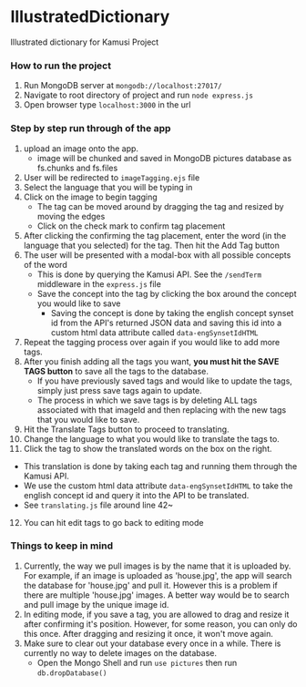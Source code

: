 # IllustratedDictionary
Illustrated dictionary for Kamusi Project

### How to run the project
1. Run MongoDB server at ```mongodb://localhost:27017/```
2. Navigate to root directory of project and run ```node express.js```
3. Open browser type ```localhost:3000``` in the url

### Step by step run through of the app
1. upload an image onto the app.
    - image will be chunked and saved in MongoDB pictures database as fs.chunks and fs.files
2. User will be redirected to ```imageTagging.ejs``` file
3. Select the language that you will be typing in
4. Click on the image to begin tagging
    - The tag can be moved around by dragging the tag and resized by moving the edges
    - Click on the check mark to confirm tag placement
5. After clicking the confirming the tag placement, enter the word (in the language that you selected) for the tag. Then hit the Add Tag button
6. The user will be presented with a modal-box with all possible concepts of the word
    - This is done by querying the Kamusi API. See the ```/sendTerm``` middleware in the ```express.js``` file
    - Save the concept into the tag by clicking the box around the concept you would like to save
        - Saving the concept is done by taking the english concept synset id from the API's returned JSON data and saving this id into a custom html data attribute called ```data-engSynsetIdHTML```
7. Repeat the tagging process over again if you would like to add more tags.
8. After you finish adding all the tags you want, **you must hit the SAVE TAGS button** to save all the tags to the database.
    - If you have previously saved tags and would like to update the tags, simply just press save tags again to update. 
    - The process in which we save tags is by deleting ALL tags associated with that imageId and then replacing with the new tags that you would like to save.
9. Hit the Translate Tags button to proceed to translating.
10. Change the language to what you would like to translate the tags to.
11. Click the tag to show the translated words on the box on the right.
  - This translation is done by taking each tag and running them through the Kamusi API.
  - We use the custom html data attribute ```data-engSynsetIdHTML``` to take the english concept id and query it into the API to be translated.
  - See ```translating.js``` file around line 42~
12. You can hit edit tags to go back to editing mode

### Things to keep in mind
1. Currently, the way we pull images is by the name that it is uploaded by. For example, if an image is uploaded as 'house.jpg', the app will search the database for 'house.jpg' and pull it. However this is a problem if there are multiple 'house.jpg' images. A better way would be to search and pull image by the unique image id.
2. In editing mode, if you save a tag, you are allowed to drag and resize it after confirming it's position. However, for some reason, you can only do this once. After dragging and resizing it once, it won't move again. 
3. Make sure to clear out your database every once in a while. There is currently no way to delete images on the database.
    - Open the Mongo Shell and run ```use pictures``` then run ```db.dropDatabase()```
